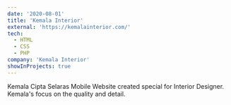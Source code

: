 ```yaml
---
date: '2020-08-01'
title: 'Kemala Interior'
external: 'https://kemalainterior.com/'
tech:
  - HTML
  - CSS
  - PHP
company: 'Kemala Interior'
showInProjects: true
---
```


Kemala Cipta Selaras Mobile Website created special for Interior Designer. Kemala's focus on the quality and detail.
